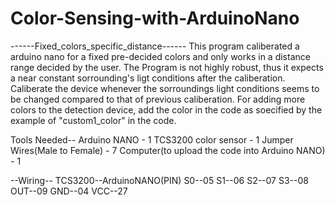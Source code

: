 # Color-Sensing-with-ArduinoNano

------Fixed_colors_specific_distance------
This program caliberated a arduino nano for a fixed pre-decided colors and only works in a distance range decided by the user. The Program is not highly robust, thus it expects a near constant sorrounding's ligt conditions after the caliberation.
Caliberate the device whenever the sorroundings light conditions seems to be changed compared to that of previous caliberation.
For adding more colors to the detection device, add the color in the code as soecified by the example of "custom1_color" in the code.

Tools Needed--
Arduino NANO - 1
TCS3200 color sensor - 1
Jumper Wires(Male to Female) - 7
Computer(to upload the code into Arduino NANO) - 1

--Wiring--
TCS3200--ArduinoNANO(PIN)
S0--05
S1--06
S2--07
S3--08
OUT--09
GND--04
VCC--27
